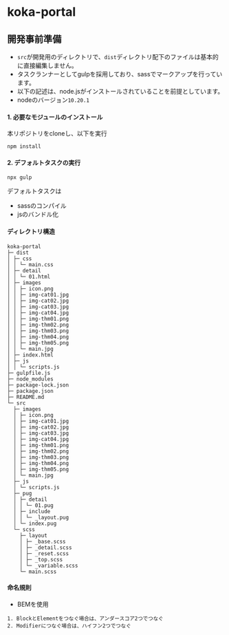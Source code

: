 # koka-portal

## 開発事前準備
- `src`が開発用のディレクトリで、`dist`ディレクトリ配下のファイルは基本的に直接編集しません。
- タスクランナーとしてgulpを採用しており、sassでマークアップを行っています。
- 以下の記述は、node.jsがインストールされていることを前提としています。
- nodeのバージョン`10.20.1`

#### 1. 必要なモジュールのインストール
本リポジトリをcloneし、以下を実行
```
npm install
```
#### 2. デフォルトタスクの実行
```
npx gulp
```
デフォルトタスクは
- sassのコンパイル
- jsのバンドル化

#### ディレクトリ構造
```
koka-portal
├─ dist
│ ├─ css
│ │ └─ main.css
│ ├─ detail
│ │ └─ 01.html
│ ├─ images
│ │ ├─ icon.png
│ │ ├─ img-cat01.jpg
│ │ ├─ img-cat02.jpg
│ │ ├─ img-cat03.jpg
│ │ ├─ img-cat04.jpg
│ │ ├─ img-thm01.png
│ │ ├─ img-thm02.png
│ │ ├─ img-thm03.png
│ │ ├─ img-thm04.png
│ │ ├─ img-thm05.png
│ │ └─ main.jpg
│ ├─ index.html
│ ├─ js
│ │ └─ scripts.js
├─ gulpfile.js
├─ node_modules
├─ package-lock.json
├─ package.json
├─ README.md
└─ src
  ├─ images
  │ ├─ icon.png
  │ ├─ img-cat01.jpg
  │ ├─ img-cat02.jpg
  │ ├─ img-cat03.jpg
  │ ├─ img-cat04.jpg
  │ ├─ img-thm01.png
  │ ├─ img-thm02.png
  │ ├─ img-thm03.png
  │ ├─ img-thm04.png
  │ ├─ img-thm05.png
  │ └─ main.jpg
  ├─ js
  │ └─ scripts.js
  ├─ pug
  │ ├─ detail
  │ │ └─ 01.pug
  │ ├─ include
  │ │ └─ _layout.pug
  │ └─ index.pug
  └─ scss
    ├─ layout
    │ ├─ _base.scss
    │ ├─ _detail.scss
    │ ├─ _reset.scss
    │ ├─ _top.scss
    │ └─ _variable.scss
    └─ main.scss
```

#### 命名規則
- BEMを使用
```
1. BlockとElementをつなぐ場合は、アンダースコア2つでつなぐ
2. Modifierにつなぐ場合は、ハイフン2つでつなぐ
```